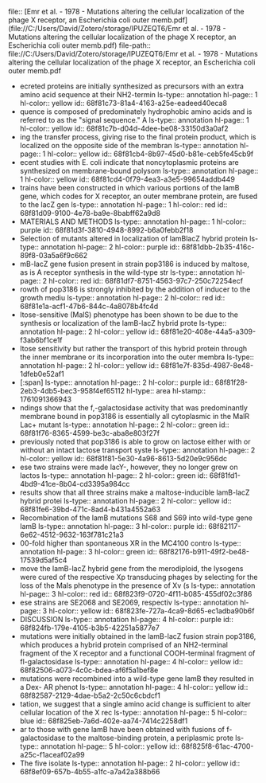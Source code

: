 file:: [Emr et al. - 1978 - Mutations altering the cellular localization of the phage X receptor, an Escherichia coli outer memb.pdf](file://C:/Users/David/Zotero/storage/IPUZEQT6/Emr et al. - 1978 - Mutations altering the cellular localization of the phage X receptor, an Escherichia coli outer memb.pdf)
file-path:: file://C:/Users/David/Zotero/storage/IPUZEQT6/Emr et al. - 1978 - Mutations altering the cellular localization of the phage X receptor, an Escherichia coli outer memb.pdf

- ecreted proteins are initially synthesized as precursors with an extra amino acid sequence at their NH2-termin
  ls-type:: annotation
  hl-page:: 1
  hl-color:: yellow
  id:: 68f81c73-81a4-4163-a25e-eadeed40eca8
- quence is composed of predominately hydrophobic amino acids and is referred to as the "signal sequence." A
  ls-type:: annotation
  hl-page:: 1
  hl-color:: yellow
  id:: 68f81c7b-d04d-4dee-be08-33150d3a0af2
- ing the transfer process, giving rise to the final protein product, which is localized on the opposite side of the membran
  ls-type:: annotation
  hl-page:: 1
  hl-color:: yellow
  id:: 68f81cb4-8b97-45d0-b81e-ceb5fe45cb9f
- ecent studies with E. coli indicate that noncytoplasmic proteins are synthesized on membrane-bound polysom
  ls-type:: annotation
  hl-page:: 1
  hl-color:: yellow
  id:: 68f81cd4-0f79-4ea3-a3e5-99654addb449
- trains have been constructed in which various portions of the lamB gene, which codes for X receptor, an outer membrane protein, are fused to the lacZ gen
  ls-type:: annotation
  hl-page:: 1
  hl-color:: red
  id:: 68f81d09-9100-4e78-ba9e-8babff62a9d8
- MATERIALS AND METHODS
  ls-type:: annotation
  hl-page:: 1
  hl-color:: purple
  id:: 68f81d3f-3810-4948-8992-b6a0febb2f18
- Selection of mutants altered in localization of lamBlacZ hybrid protein
  ls-type:: annotation
  hl-page:: 2
  hl-color:: purple
  id:: 68f81dbb-2b35-416c-89f8-03a5a6f9c662
- mB-lacZ gene fusion present in strain pop3186 is induced by maltose, as is A receptor synthesis in the wild-type str
  ls-type:: annotation
  hl-page:: 2
  hl-color:: red
  id:: 68f81df7-8751-4563-97c7-250c72254ecf
- rowth of pop3186 is strongly inhibited by the addition of inducer to the growth mediu
  ls-type:: annotation
  hl-page:: 2
  hl-color:: red
  id:: 68f81e1a-acf1-47b6-844c-4a8078b4fc4d
- ltose-sensitive (MalS) phenotype has been shown to be due to the synthesis or localization of the lamB-lacZ hybrid prote
  ls-type:: annotation
  hl-page:: 2
  hl-color:: yellow
  id:: 68f81e20-408e-44a5-a309-f3ab6bf1ce1f
- ltose sensitivity but rather the transport of this hybrid protein through the inner membrane or its incorporation into the outer membra
  ls-type:: annotation
  hl-page:: 2
  hl-color:: yellow
  id:: 68f81e7f-835d-4987-8e48-1dfeb0e52af1
- [:span]
  ls-type:: annotation
  hl-page:: 2
  hl-color:: purple
  id:: 68f81f28-2eb3-4db5-bec3-958f4ef65112
  hl-type:: area
  hl-stamp:: 1761091366943
- ndings show that the f,-galactosidase activity that was predominantly membrane bound in pop3186 is essentially all cytoplasmic in the MalR Lac+ mutant
  ls-type:: annotation
  hl-page:: 2
  hl-color:: green
  id:: 68f81f76-8365-4599-be3c-aba8e803f27f
- previously noted that pop3186 is able to grow on lactose either with or without an intact lactose transport syste
  ls-type:: annotation
  hl-page:: 2
  hl-color:: yellow
  id:: 68f81f81-5e30-4a96-8613-5d20e9c956dc
- ese two strains were made lacY-, however, they no longer grew on lactos
  ls-type:: annotation
  hl-page:: 2
  hl-color:: green
  id:: 68f81fd1-4bd9-41ce-8b04-cd3395a984cc
- results show that all three strains make a maltose-inducible lamB-lacZ hybrid protei
  ls-type:: annotation
  hl-page:: 2
  hl-color:: yellow
  id:: 68f81fe6-39bd-471c-8ad4-b431a4552a63
- Recombination of the lamB mutations S68 and S69 into wild-type gene lamB
  ls-type:: annotation
  hl-page:: 3
  hl-color:: purple
  id:: 68f82117-6e62-4512-9632-163f781c21a3
- 00-fold higher than spontaneous XR in the MC4100 contro
  ls-type:: annotation
  hl-page:: 3
  hl-color:: green
  id:: 68f82176-b911-49f2-be48-17539d5af5c4
- move the lamB-lacZ hybrid gene from the merodiploid, the lysogens were cured of the respective Xp transducing phages by selecting for the loss of the Mals phenotype in the presence of Xv (s
  ls-type:: annotation
  hl-page:: 3
  hl-color:: red
  id:: 68f823f9-0720-4f11-b085-455df02c3f86
- ese strains are SE2068 and SE2069, respectiv
  ls-type:: annotation
  hl-page:: 3
  hl-color:: yellow
  id:: 68f823fe-727a-4ca9-8d65-ec1adba90b6f
- DISCUSSION
  ls-type:: annotation
  hl-page:: 4
  hl-color:: purple
  id:: 68f824fb-179e-4105-b3b5-42251a5877e7
- mutations were initially obtained in the lamB-lacZ fusion strain pop3186, which produces a hybrid protein comprised of an NH2-terminal fragment of the X receptor and a functional COOH-terminal fragment of fl-galactosidase
  ls-type:: annotation
  hl-page:: 4
  hl-color:: yellow
  id:: 68f82506-a073-4c0c-bdea-af6f5a1bef8e
- mutations were recombined into a wild-type gene lamB they resulted in a Dex- AR phenot
  ls-type:: annotation
  hl-page:: 4
  hl-color:: yellow
  id:: 68f82587-2129-4dae-b5a2-2c50c6cbdcf1
- tation, we suggest that a single amino acid change is sufficient to alter cellular location of the X rec
  ls-type:: annotation
  hl-page:: 5
  hl-color:: blue
  id:: 68f825eb-7a6d-402e-aa74-7414c2258df1
- ar to those with gene lamB have been obtained with fusions of f-galactosidase to the maltose-binding protein, a periplasmic prote
  ls-type:: annotation
  hl-page:: 5
  hl-color:: yellow
  id:: 68f825f8-61ac-4700-a25c-f1aceaf02a99
- The five isolate
  ls-type:: annotation
  hl-page:: 2
  hl-color:: yellow
  id:: 68f8ef09-657b-4b55-a1fc-a7a42a388b66